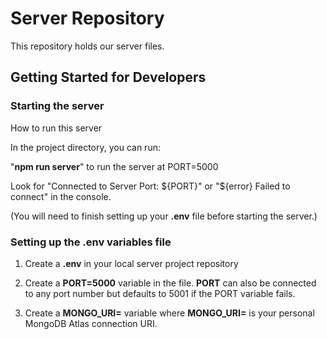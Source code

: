 # Server Repository

This repository holds our server files. 

## Getting Started for Developers

### Starting the server

How to run this server

In the project directory, you can run:

"__npm run server__" to run the server at PORT=5000

Look for "Connected to Server Port: ${PORT}" or "${error} Failed to connect" in the console.

(You will need to finish setting up your __.env__ file before starting the server.)


### Setting up the .env variables file

1. Create a __.env__ in your local server project repository

2. Create a __PORT=5000__ variable in the file. __PORT__ can also be connected to any port number but defaults to 5001 if the PORT variable fails.

3. Create a __MONGO_URI=__ variable where __MONGO_URI=__ is your personal MongoDB Atlas connection URI.


